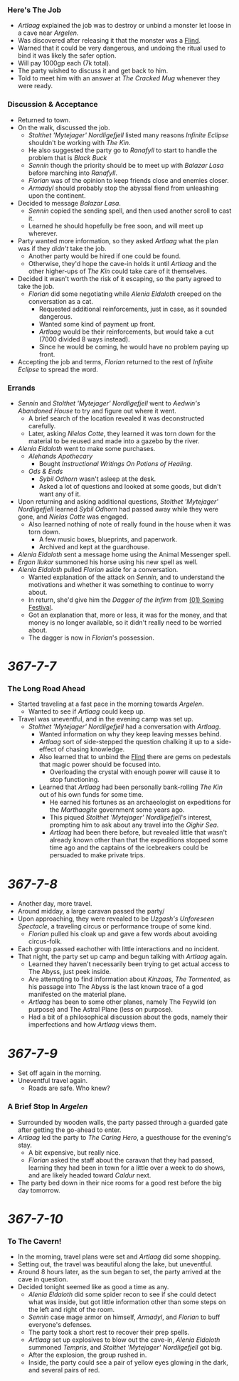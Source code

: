 ### Here's The Job

* *Artlaag* explained the job was to destroy or unbind a monster let loose in a cave near *Argelen*.
* Was discovered after releasing it that the monster was a [Flind](https://www.dndbeyond.com/monsters/flind).
* Warned that it could be very dangerous, and undoing the ritual used to bind it was likely the safer option.
* Will pay 1000gp each (7k total).
* The party wished to discuss it and get back to him.
* Told to meet him with an answer at *The Cracked Mug* whenever they were ready.

### Discussion & Acceptance

* Returned to town.
* On the walk, discussed the job.
  * *Stolthet 'Mytejager' Nordligefjell* listed many reasons *Infinite Eclipse* shouldn't be working with *The Kin*.
  * He also suggested the party go to *Ranafyll* to start to handle the problem that is *Black Buck*
  * *Sennin* though the priority should be to meet up with *Balazar Lasa* before marching into *Ranafyll*.
  * *Florian* was of the opinion to keep friends close and enemies closer.
  * *Armadyl* should probably stop the abyssal fiend from unleashing upon the continent.
* Decided to message *Balazar Lasa*.
  * *Sennin* copied the sending spell, and then used another scroll to cast it.
  * Learned he should hopefully be free soon, and will meet up wherever.
* Party wanted more information, so they asked *Artlaag* what the plan was if they *didn't* take the job.
  * Another party would be hired if one could be found.
  * Otherwise, they'd hope the cave-in holds it until *Artlaag* and the other higher-ups of *The Kin* could take care of it themselves.
* Decided it wasn't worth the risk of it escaping, so the party agreed to take the job.
  * *Florian* did some negotiating while *Alenia Eldaloth* creeped on the conversation as a cat.
    * Requested additional reinforcements, just in case, as it sounded dangerous.
    * Wanted some kind of payment up front.
    * *Artlaag* would be their reinforcements, but would take a cut (7000 divided 8 ways instead).
    * Since he would be coming, he would have no problem paying up front.
* Accepting the job and terms, *Florian* returned to the rest of *Infinite Eclipse* to spread the word.

### Errands

* *Sennin* and *Stolthet 'Mytejager' Nordligefjell* went to *Aedwin's Abandoned House* to try and figure out where it went.
  * A brief search of the location revealed it was deconstructed carefully.
  * Later, asking *Nielas Cotte*, they learned it was torn down for the material to be reused and made into a gazebo by the river.
* *Alenia Eldaloth* went to make some purchases.
  * *Alehands Apothecary*
    * Bought *Instructional Writings On Potions of Healing*.
  * *Ods & Ends*
    * *Sybil Odhorn* wasn't asleep at the desk.
    * Asked a lot of questions and looked at some goods, but didn't want any of it.
* Upon returning and asking additional questions, *Stolthet 'Mytejager' Nordligefjell* learned *Sybil Odhorn* had passed away while they were gone, and *Nielas Cotte* was engaged.
  * Also learned nothing of note of really found in the house when it was torn down.
    * A few music boxes, blueprints, and paperwork.
    * Archived and kept at the guardhouse.
* *Alenia Eldaloth* sent a message home using the Animal Messenger spell.
* *Ergan Ilukar* summoned his horse using his new spell as well.
* *Alenia Eldaloth* pulled *Florian* aside for a conversation.
  * Wanted explanation of the attack on *Sennin*, and to understand the motivations and whether it was something to continue to worry about.
  * In return, she'd give him the *Dagger of the Infirm* from [(01) Sowing Festival](%2801%29%20Sowing%20Festival.md).
  * Got an explanation that, more or less, it was for the money, and that money is no longer available, so it didn't really need to be worried about.
  * The dagger is now in *Florian*'s possession.

# *367-7-7*

### The Long Road Ahead

* Started traveling at a fast pace in the morning towards *Argelen*.
  * Wanted to see if *Artlaag* could keep up.
* Travel was uneventful, and in the evening camp was set up.
  * *Stolthet 'Mytejager' Nordligefjell* had a conversation with *Artlaag*.
    * Wanted information on why they keep leaving messes behind.
    * *Artlaag* sort of side-stepped the question chalking it up to a side-effect of chasing knowledge.
    * Also learned that to unbind the [Flind](https://www.dndbeyond.com/monsters/flind) there are gems on pedestals that magic power should be focused into.
      * Overloading the crystal with enough power will cause it to stop functioning.
    * Learned that *Artlaag* had been personally bank-rolling *The Kin* out of his own funds for some time.
      * He earned his fortunes as an archaeologist on expeditions for the *Marthaagite* government some years ago.
      * This piqued *Stolthet 'Mytejager' Nordligefjell*'s interest, prompting him to ask about any travel into the *Oighir Sea*.
      * *Artlaag* had been there before, but revealed little that wasn't already known other than that the expeditions stopped some time ago and the captains of the icebreakers could be persuaded to make private trips.

# *367-7-8*

* Another day, more travel.
* Around midday, a large caravan passed the party/
* Upon approaching, they were revealed to be *Uzgash's Unforeseen Spectacle*, a traveling circus or performance troupe of some kind.
  * *Florian* pulled his cloak up and gave a few words about avoiding circus-folk.
* Each group passed eachother with little interactions and no incident.
* That night, the party set up camp and begun talking with *Artlaag* again.
  * Learned they haven't necessarily been trying to get actual access to The Abyss, just peek inside.
  * Are attempting to find information about *Kinzaas, The Tormented*, as his passage into The Abyss is the last known trace of a god manifested on the material plane.
  * *Artlaag* has been to some other planes, namely The Feywild (on purpose) and The Astral Plane (less on purpose).
  * Had a bit of a philosophical discussion about the gods, namely their imperfections and how *Artlaag* views them.

# *367-7-9*

* Set off again in the morning.
* Uneventful travel again.
  * Roads are safe. Who knew?

### A Brief Stop In *Argelen*

* Surrounded by wooden walls, the party passed through a guarded gate after getting the go-ahead to enter.
* *Artlaag* led the party to *The Caring Hero*, a guesthouse for the evening's stay.
  * A bit expensive, but really nice.
  * *Florian* asked the staff about the caravan that they had passed, learning they had been in town for a little over a week to do shows, and are likely headed toward *Caldur* next.
* The party bed down in their nice rooms for a good rest before the big day tomorrow.

# *367-7-10*

### To The Cavern!

* In the morning, travel plans were set and *Artlaag* did some shopping.
* Setting out, the travel was beautiful along the lake, but uneventful.
* Around 8 hours later, as the sun began to set, the party arrived at the cave in question.
* Decided tonight seemed like as good a time as any.
  * *Alenia Eldaloth* did some spider recon to see if she could detect what was inside, but got little information other than some steps on the left and right of the room.
  * *Sennin* case mage armor on himself, *Armadyl*, and *Florian* to buff everyone's defenses.
  * The party took a short rest to recover their prep spells.
  * *Artlaag* set up explosives to blow out the cave-in, *Alenia Eldaloth* summoned *Tempris*, and *Stolthet 'Mytejager' Nordligefjell* got big.
  * After the explosion, the group rushed in.
  * Inside, the party could see a pair of yellow eyes glowing in the dark, and several pairs of red.
